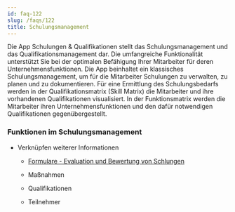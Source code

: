 ```yaml
---
id: faq-122
slug: /faqs/122
title: Schulungsmanagement
---
```

Die App Schulungen & Qualifikationen stellt das Schulungsmanagement und das Qualifikationsmanagement dar. Die umfangreiche Funktionalität unterstützt Sie bei der optimalen Befähigung Ihrer Mitarbeiter für deren Unternehmensfunktionen. Die App beinhaltet ein klassisches Schulungsmanagement, um für die Mitarbeiter Schulungen zu verwalten, zu planen und zu dokumentieren. Für eine Ermittlung des Schulungsbedarfs werden in der Qualifikationsmatrix (Skill Matrix) die Mitarbeiter und ihre vorhandenen Qualifikationen visualisiert. In der Funktionsmatrix werden die Mitarbeiter ihren Unternehmensfunktionen und den dafür notwendigen Qualifikationen gegenübergestellt.

### Funktionen im Schulungsmanagement

*   Verknüpfen weiterer Informationen

    *   [Formulare - Evaluation und Bewertung von Schlungen](123)

    *   Maßnahmen

    *   Qualifikationen

    *   Teilnehmer